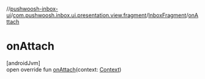 //[pushwoosh-inbox-ui](../../../index.md)/[com.pushwoosh.inbox.ui.presentation.view.fragment](../index.md)/[InboxFragment](index.md)/[onAttach](on-attach.md)

# onAttach

[androidJvm]\
open override fun [onAttach](on-attach.md)(context: [Context](https://developer.android.com/reference/kotlin/android/content/Context.html))
